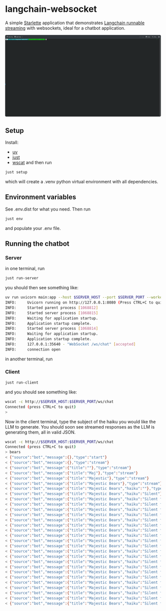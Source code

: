 # langchain-websocket

A simple [Starlette](https://www.starlette.io/) application that demonstrates [Langchain runnable streaming](https://python.langchain.com/docs/how_to/streaming/) with websockets, ideal for a chatbot application.

![demo](haiku.gif)

## Setup
Install:
- [uv](https://docs.astral.sh/uv/getting-started/installation/)
- [just](https://github.com/casey/just)
- [wscat](https://github.com/websockets/wscat)
and then run
```bash
just setup
```
which will create a .venv python virtual environment with all dependencies.

## Environment variables
See .env.dist for what you need. Then run
```bash
just env
```
and populate your .env file.

## Running the chatbot
### Server
in one terminal, run
```bash
just run-server
```

you should then see something like:
```bash
uv run uvicorn main:app --host $SERVER_HOST --port $SERVER_PORT --workers 2
INFO:     Uvicorn running on http://127.0.0.1:8080 (Press CTRL+C to quit)
INFO:     Started parent process [1068812]
INFO:     Started server process [1068815]
INFO:     Waiting for application startup.
INFO:     Application startup complete.
INFO:     Started server process [1068814]
INFO:     Waiting for application startup.
INFO:     Application startup complete.
INFO:     127.0.0.1:35640 - "WebSocket /ws/chat" [accepted]
INFO:     connection open
```

in another terminal, run
### Client
```bash
just run-client
```

and you should see something like:
```bash
wscat -c http://$SERVER_HOST:$SERVER_PORT/ws/chat
Connected (press CTRL+C to quit)
>
```

Now in the client terminal, type the subject of the haiku you would like the LLM to generate.
You should soon see streamed responses as the LLM is generating them, all in valid JSON.


```bash
wscat -c http://$SERVER_HOST:$SERVER_PORT/ws/chat
Connected (press CTRL+C to quit)
> bears
< {"source":"bot","message":{},"type":"start"}
< {"source":"bot","message":{},"type":"stream"}
< {"source":"bot","message":{"title":""},"type":"stream"}
< {"source":"bot","message":{"title":"Maj"},"type":"stream"}
< {"source":"bot","message":{"title":"Majestic"},"type":"stream"}
< {"source":"bot","message":{"title":"Majestic Bears"},"type":"stream"}
< {"source":"bot","message":{"title":"Majestic Bears","haiku":""},"type":"stream"}
< {"source":"bot","message":{"title":"Majestic Bears","haiku":"Silent"},"type":"stream"}
< {"source":"bot","message":{"title":"Majestic Bears","haiku":"Silent forest"},"type":"stream"}
< {"source":"bot","message":{"title":"Majestic Bears","haiku":"Silent forest stroll"},"type":"stream"}
< {"source":"bot","message":{"title":"Majestic Bears","haiku":"Silent forest stroll,"},"type":"stream"}
< {"source":"bot","message":{"title":"Majestic Bears","haiku":"Silent forest stroll,  "},"type":"stream"}
< {"source":"bot","message":{"title":"Majestic Bears","haiku":"Silent forest stroll,  \n"},"type":"stream"}
< {"source":"bot","message":{"title":"Majestic Bears","haiku":"Silent forest stroll,  \nP"},"type":"stream"}
< {"source":"bot","message":{"title":"Majestic Bears","haiku":"Silent forest stroll,  \nPaws"},"type":"stream"}
< {"source":"bot","message":{"title":"Majestic Bears","haiku":"Silent forest stroll,  \nPaws tread"},"type":"stream"}
< {"source":"bot","message":{"title":"Majestic Bears","haiku":"Silent forest stroll,  \nPaws tread softly"},"type":"stream"}
< {"source":"bot","message":{"title":"Majestic Bears","haiku":"Silent forest stroll,  \nPaws tread softly on"},"type":"stream"}
< {"source":"bot","message":{"title":"Majestic Bears","haiku":"Silent forest stroll,  \nPaws tread softly on the"},"type":"stream"}
< {"source":"bot","message":{"title":"Majestic Bears","haiku":"Silent forest stroll,  \nPaws tread softly on the ground"},"type":"stream"}
< {"source":"bot","message":{"title":"Majestic Bears","haiku":"Silent forest stroll,  \nPaws tread softly on the ground,"},"type":"stream"}
< {"source":"bot","message":{"title":"Majestic Bears","haiku":"Silent forest stroll,  \nPaws tread softly on the ground,  "},"type":"stream"}
< {"source":"bot","message":{"title":"Majestic Bears","haiku":"Silent forest stroll,  \nPaws tread softly on the ground,  \n"},"type":"stream"}
< {"source":"bot","message":{"title":"Majestic Bears","haiku":"Silent forest stroll,  \nPaws tread softly on the ground,  \nNature"},"type":"stream"}
< {"source":"bot","message":{"title":"Majestic Bears","haiku":"Silent forest stroll,  \nPaws tread softly on the ground,  \nNature's"},"type":"stream"}
< {"source":"bot","message":{"title":"Majestic Bears","haiku":"Silent forest stroll,  \nPaws tread softly on the ground,  \nNature's quiet"},"type":"stream"}
< {"source":"bot","message":{"title":"Majestic Bears","haiku":"Silent forest stroll,  \nPaws tread softly on the ground,  \nNature's quiet kings"},"type":"stream"}
< {"source":"bot","message":{"title":"Majestic Bears","haiku":"Silent forest stroll,  \nPaws tread softly on the ground,  \nNature's quiet kings."},"type":"stream"}
< {"source":"bot","message":{"title":"Majestic Bears","haiku":"Silent forest stroll,  \nPaws tread softly on the ground,  \nNature's quiet kings."},"type":"end"}
```
